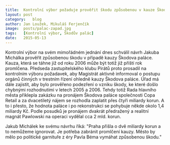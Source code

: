 ```yaml
---
title:	Kontrolní výbor požaduje prověřit škodu způsobenou v kauze Škodův palác
layout:	post
category:	blog
author:	Jan Loužek, Mikuláš Ferjenčík
image:	posts/palac-zapad.jpg
tags:	[Kontrolní výbor, Škodův palác]
date:	2015-05-13
---
```


Kontrolní výbor na svém mimořádném jednání dnes schválil návrh Jakuba Michálka prověřit způsobenou škodu v případě kauzy Škodova paláce. Kauza, která se táhne již od roku 2006 může být totiž již příští rok promlčena. Předseda zastupitelského klubu Pirátů proto prosadil na kontrolním výboru požadavek, aby Magistrát aktivně informoval o postupu orgánů činných v trestním řízení ohledně kauzy Škodova paláce. Úřad má dále zajistit, aby bylo prověřeno podezření o vzniku škody, ke které došlo chybnými rozhodnutími v letech 2005 a 2006. Tehdy totiž Rada hlavního města přiklepla zakázku na pronájem Škodova paláce společnosti Copa Retail a za dvacetiletý nájem se rozhodla zaplatit přes čtyři miliardy korun. A to i přesto, že hodnota paláce i po rekonstrukci se pohybuje někde okolo 1,4 miliardy Kč. Podle posudků je pronájem dvakrát předražený a realitní magnát Pawlowski na operaci vydělal cca 2 mld. korun.

Jakub Michálek ke svému návrhu říká: "Praha přišla o dvě miliardy korun a to nemůžeme ignorovat. Je potřeba zabránit promlčení kauzy. Město by mělo po politické garnituře z éry Pavla Béma vymáhat způsobenou škodu."





